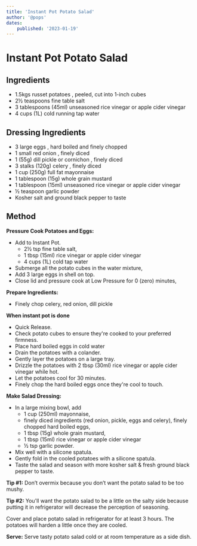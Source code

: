 ```yaml
---
title: 'Instant Pot Potato Salad'
author: '@pops'
dates:
    published: '2023-01-19'
---
```


# Instant Pot Potato Salad

<!-- This is some basic, sample markdown. -->

## Ingredients

-   1.5kgs russet potatoes , peeled, cut into 1-inch cubes
-   2½ teaspoons fine table salt
-   3 tablespoons (45ml) unseasoned rice vinegar or apple cider vinegar
-   4 cups (1L) cold running tap water

## Dressing Ingredients

-   3 large eggs , hard boiled and finely chopped
-   1 small red onion , finely diced
-   1 (55g) dill pickle or cornichon , finely diced
-   3 stalks (120g) celery , finely diced
-   1 cup (250g) full fat mayonnaise
-   1 tablespoon (15g) whole grain mustard
-   1 tablespoon (15ml) unseasoned rice vinegar or apple cider vinegar
-   ½ teaspoon garlic powder
-   Kosher salt and ground black pepper to taste

## Method

**Pressure Cook Potatoes and Eggs:**

-   Add to Instant Pot.
    -   2½ tsp fine table salt,
    -   1 tbsp (15ml) rice vinegar or apple cider vinegar
    -   4 cups (1L) cold tap water
-   Submerge all the potato cubes in the water mixture,
-   Add 3 large eggs in shell on top.
-   Close lid and pressure cook at Low Pressure for 0 (zero) minutes,

**Prepare Ingredients:**

-   Finely chop celery, red onion, dill pickle

**When instant pot is done**

-   Quick Release.
-   Check potato cubes to ensure they're cooked to your preferred firmness.
-   Place hard boiled eggs in cold water
-   Drain the potatoes with a colander.
-   Gently layer the potatoes on a large tray.
-   Drizzle the potatoes with 2 tbsp (30ml) rice vinegar or apple cider vinegar while hot.
-   Let the potatoes cool for 30 minutes.
-   Finely chop the hard boiled eggs once they're cool to touch.

**Make Salad Dressing:**

-   In a large mixing bowl, add
    -   1 cup (250ml) mayonnaise,
    -   finely diced ingredients (red onion, pickle, eggs and celery), finely chopped hard boiled eggs,
    -   1 tbsp (15g) whole grain mustard,
    -   1 tbsp (15ml) rice vinegar or apple cider vinegar
    -   ½ tsp garlic powder.
-   Mix well with a silicone spatula.
-   Gently fold in the cooled potatoes with a silicone spatula.
-   Taste the salad and season with more kosher salt & fresh ground black pepper to taste.

**Tip #1:** Don’t overmix because you don’t want the potato salad to be too mushy.

**Tip #2:** You'll want the potato salad to be a little on the salty side because putting it in refrigerator will decrease the perception of seasoning.

Cover and place potato salad in refrigerator for at least 3 hours. The potatoes will harden a little once they are cooled.

**Serve:** Serve tasty potato salad cold or at room temperature as a side dish.
